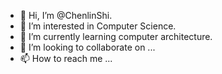 - 👋 Hi, I’m @ChenlinShi.
- 👀 I’m interested in Computer Science.
- 🌱 I’m currently learning computer architecture.
- 💞️ I’m looking to collaborate on ...
- 📫 How to reach me ... 

<!---
ChenlinShi/ChenlinShi is a ✨ special ✨ repository because its `README.md` (this file) appears on your GitHub profile.
You can click the Preview link to take a look at your changes.
--->
